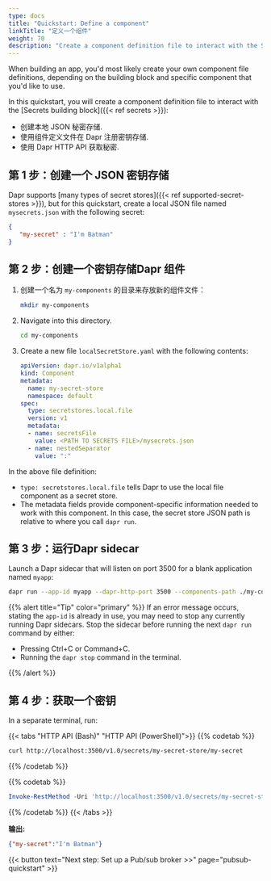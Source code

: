 ```yaml
---
type: docs
title: "Quickstart: Define a component"
linkTitle: "定义一个组件"
weight: 70
description: "Create a component definition file to interact with the Secrets building block"
---
```


When building an app, you'd most likely create your own component file definitions, depending on the building block and specific component that you'd like to use.

In this quickstart, you will create a component definition file to interact with the [Secrets building block]({{< ref secrets >}}):

- 创建本地 JSON 秘密存储.
- 使用组件定义文件在 Dapr 注册密钥存储.
- 使用 Dapr HTTP API 获取秘密.

## 第 1 步：创建一个 JSON 密钥存储

Dapr supports [many types of secret stores]({{< ref supported-secret-stores >}}), but for this quickstart, create a local JSON file named `mysecrets.json` with the following secret:

```json
{
   "my-secret" : "I'm Batman"
}
```

## 第 2 步：创建一个密钥存储Dapr 组件

1. 创建一个名为 `my-components` 的目录来存放新的组件文件：

   ```bash
   mkdir my-components
   ```

1. Navigate into this directory.

   ```bash
   cd my-components
   ```

1. Create a new file `localSecretStore.yaml` with the following contents:

   ```yaml
   apiVersion: dapr.io/v1alpha1
   kind: Component
   metadata:
     name: my-secret-store
     namespace: default
   spec:
     type: secretstores.local.file
     version: v1
     metadata:
     - name: secretsFile
       value: <PATH TO SECRETS FILE>/mysecrets.json
     - name: nestedSeparator
       value: ":"
   ```

In the above file definition:
- `type: secretstores.local.file` tells Dapr to use the local file component as a secret store.
- The metadata fields provide component-specific information needed to work with this component. In this case, the secret store JSON path is relative to where you call `dapr run`.

## 第 3 步：运行Dapr sidecar

Launch a Dapr sidecar that will listen on port 3500 for a blank application named `myapp`:

```bash
dapr run --app-id myapp --dapr-http-port 3500 --components-path ./my-components
```

{{% alert title="Tip" color="primary" %}}
If an error message occurs, stating the `app-id` is already in use, you may need to stop any currently running Dapr sidecars. Stop the sidecar before running the next `dapr run` command by either:

- Pressing Ctrl+C or Command+C.
- Running the `dapr stop` command in the terminal.

{{% /alert %}}

## 第 4 步：获取一个密钥

In a separate terminal, run:

{{< tabs "HTTP API (Bash)" "HTTP API (PowerShell)">}}
{{% codetab %}}

```bash
curl http://localhost:3500/v1.0/secrets/my-secret-store/my-secret
```

{{% /codetab %}}

{{% codetab %}}

```powershell
Invoke-RestMethod -Uri 'http://localhost:3500/v1.0/secrets/my-secret-store/my-secret'
```

{{% /codetab %}}
{{< /tabs >}}

**输出:**

```json
{"my-secret":"I'm Batman"}
```

{{< button text="Next step: Set up a Pub/sub broker >>" page="pubsub-quickstart" >}}
